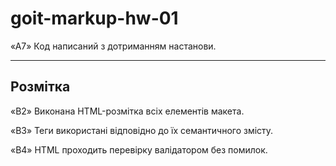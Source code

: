 # goit-markup-hw-01

«A7» Код написаний з дотриманням настанови.

-------
Розмітка
--------

«B2» Виконана HTML-розмітка всіх елементів макета.

«B3» Теги використані відповідно до їх семантичного змісту.

«B4» HTML проходить перевірку валідатором без помилок.


